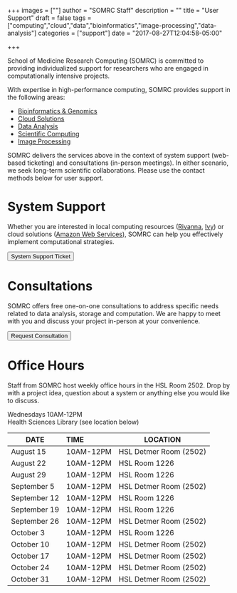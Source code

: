 +++
images = [""]
author = "SOMRC Staff"
description = ""
title = "User Support"
draft = false
tags = ["computing","cloud","data","bioinformatics","image-processing","data-analysis"]
categories = ["support"]
date = "2017-08-27T12:04:58-05:00"

+++

<p class=lead>School of Medicine Research Computing (SOMRC) is committed to providing individualized support for researchers who are engaged in computationally intensive projects.</p>

With expertise in high-performance computing, SOMRC provides support in the following areas:

- [Bioinformatics & Genomics](/service/bioinformatics/)
- [Cloud Solutions](/service/cloud/)
- [Data Analysis](/service/data-analysis/)
- [Scientific Computing](/service/scientific-computing/)
- [Image Processing](/service/imaging/)

SOMRC delivers the services above in the context of system support (web-based ticketing) and consultations (in-person meetings). In either scenario, we seek long-term scientific collaborations. Please use the contact methods below for user support.

# System Support

Whether you are interested in local computing resources ([Rivanna](http://arcs.virginia.edu/rivanna), [Ivy](/userinfo/ivy/)) or cloud solutions ([Amazon Web Services](/service/cloud/)), SOMRC can help you effectively implement computational strategies.

<a href="http://cadre.virginia.edu/need-help" target="_new">
<button class="btn btn-warning">System Support Ticket</button>
</a>

# Consultations

SOMRC offers free one-on-one consultations to address specific needs related to data analysis, storage and computation. We are happy to meet with you and discuss your project in-person at your convenience. 

<a href="/service/consult/"><button class="btn btn-warning">
Request Consultation</button>
</a>

# Office Hours

Staff from SOMRC host weekly office hours in the HSL Room 2502. Drop by with a project idea, question about a system or anything else you would like to discuss.

<div class="alert alert-success" role="alert"> 
Wednesdays 10AM-12PM <br>
Health Sciences Library (see location below)
</div>

<div style="width:100%;">

<table class="table table-hover table-striped" style="width: 100%; table-layout: fixed;">
  <thead class="thead-inverse">
    <tr>
      <th scope="row">DATE</th>
      <th style="text-align:left;">TIME</th>
      <th>LOCATION</th>
    </tr>
  </thead>
  <tbody>
    <tr>
      <td>August 15</td>
      <td>10AM-12PM</td>
      <td>HSL Detmer Room (2502)</td>
    </tr>
    <tr>
      <td>August 22</td>
      <td>10AM-12PM</td>
      <td>HSL Room 1226</td>
    </tr>
    <tr>
      <td>August 29</td>
      <td>10AM-12PM</td>
      <td>HSL Room 1226</td>
    </tr>
    <tr>
      <td>September 5</td>
      <td>10AM-12PM</td>
      <td>HSL Detmer Room (2502)</td>
    </tr>
    <tr>
      <td>September 12</td>
      <td>10AM-12PM</td>
      <td>HSL Room 1226</td>
    </tr>
    <tr>
      <td>September 19</td>
      <td>10AM-12PM</td>
      <td>HSL Room 1226</td>
    </tr>
    <tr>
      <td>September 26</td>
      <td>10AM-12PM</td>
      <td>HSL Detmer Room (2502)</td>
    </tr>
    <tr>
      <td>October 3</td>
      <td>10AM-12PM</td>
      <td>HSL Room 1226</td>
    </tr>
    <tr>
      <td>October 10</td>
      <td>10AM-12PM</td>
      <td>HSL Detmer Room (2502)</td>
    </tr>
    <tr>
      <td>October 17</td>
      <td>10AM-12PM</td>
      <td>HSL Detmer Room (2502)</td>
    </tr>
    <tr>
      <td>October 24</td>
      <td>10AM-12PM</td>
      <td>HSL Detmer Room (2502)</td>
    </tr>
    <tr>
      <td>October 31</td>
      <td>10AM-12PM</td>
      <td>HSL Detmer Room (2502)</td>
    </tr>
  </tbody>
</table>
</div>

<!--End mc_embed_signup-->
